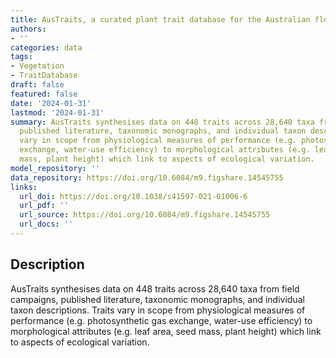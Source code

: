```yaml
---
title: AusTraits, a curated plant trait database for the Australian flora
authors:
- ''
categories: data
tags:
- Vegetation
- TraitDatabase
draft: false
featured: false
date: '2024-01-31'
lastmod: '2024-01-31'
summary: AusTraits synthesises data on 448 traits across 28,640 taxa from field campaigns,
  published literature, taxonomic monographs, and individual taxon descriptions. Traits
  vary in scope from physiological measures of performance (e.g. photosynthetic gas
  exchange, water-use efficiency) to morphological attributes (e.g. leaf area, seed
  mass, plant height) which link to aspects of ecological variation.
model_repository: ''
data_repository: https://doi.org/10.6084/m9.figshare.14545755
links:
  url_doi: https://doi.org/10.1038/s41597-021-01006-6
  url_pdf: ''
  url_source: https://doi.org/10.6084/m9.figshare.14545755
  url_docs: ''
---
```


## Description

AusTraits synthesises data on 448 traits across 28,640 taxa from field campaigns, published literature, taxonomic monographs, and individual taxon descriptions. Traits vary in scope from physiological measures of performance (e.g. photosynthetic gas exchange, water-use efficiency) to morphological attributes (e.g. leaf area, seed mass, plant height) which link to aspects of ecological variation.

